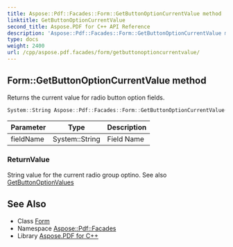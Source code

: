 ```yaml
---
title: Aspose::Pdf::Facades::Form::GetButtonOptionCurrentValue method
linktitle: GetButtonOptionCurrentValue
second_title: Aspose.PDF for C++ API Reference
description: 'Aspose::Pdf::Facades::Form::GetButtonOptionCurrentValue method. Returns the current value for radio button option fields in C++.'
type: docs
weight: 2400
url: /cpp/aspose.pdf.facades/form/getbuttonoptioncurrentvalue/
---
```

## Form::GetButtonOptionCurrentValue method


Returns the current value for radio button option fields.

```cpp
System::String Aspose::Pdf::Facades::Form::GetButtonOptionCurrentValue(System::String fieldName)
```


| Parameter | Type | Description |
| --- | --- | --- |
| fieldName | System::String | Field Name |

### ReturnValue

String value for the current radio group optino. See also [GetButtonOptionValues](../getbuttonoptionvalues/)

## See Also

* Class [Form](../)
* Namespace [Aspose::Pdf::Facades](../../)
* Library [Aspose.PDF for C++](../../../)

